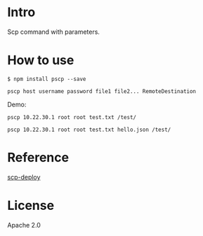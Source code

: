 # Intro
Scp command with parameters.

# How to use
```
$ npm install pscp --save
```

```
pscp host username password file1 file2... RemoteDestination

```

Demo:    
```
pscp 10.22.30.1 root root test.txt /test/    

pscp 10.22.30.1 root root test.txt hello.json /test/    

```


# Reference
[scp-deploy](https://github.com/zobor/scp-deploy)

# License
Apache 2.0